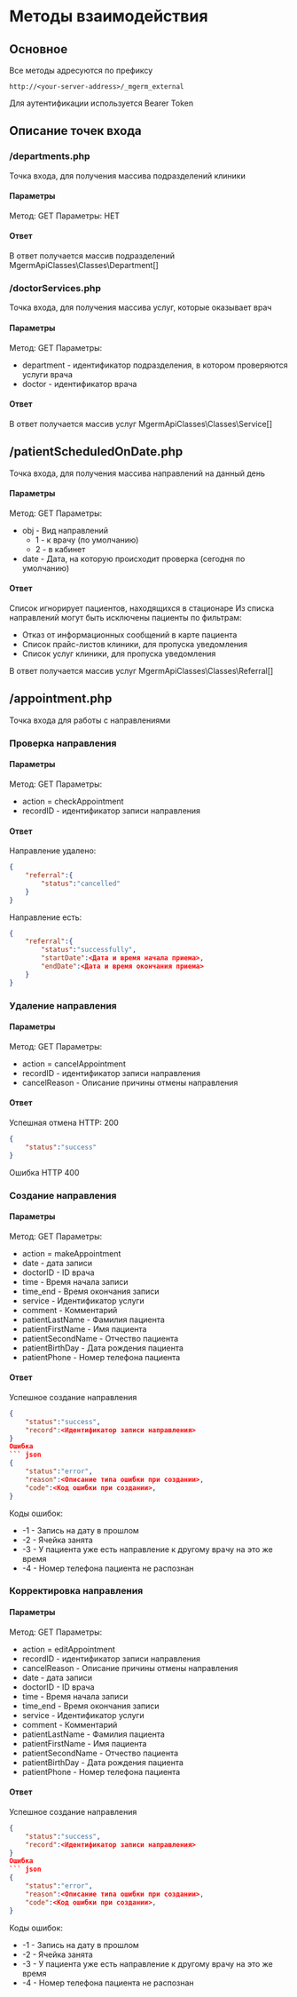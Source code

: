 # Методы взаимодействия

## Основное

Все методы адресуются по префиксу
```
http://<your-server-address>/_mgerm_external
```
Для аутентификации используется Bearer Token

## Описание точек входа

### /departments.php

Точка входа, для получения массива подразделений клиники

#### Параметры

Метод: GET
Параметры: НЕТ

#### Ответ
В ответ получается массив подразделений MgermApiClasses\Classes\Department[]

### /doctorServices.php

Точка входа, для получения массива услуг, которые оказывает врач

#### Параметры

Метод: GET
Параметры:
* department - идентификатор подразделения, в котором проверяются услуги врача
* doctor - идентификатор врача

#### Ответ
В ответ получается массив услуг MgermApiClasses\Classes\Service[]

## /patientScheduledOnDate.php
Точка входа, для получения массива направлений на данный день

#### Параметры

Метод: GET
Параметры:
* obj - Вид направлений
    * 1 - к врачу (по умолчанию)
    * 2 - в кабинет
* date - Дата, на которую происходит проверка (сегодня по умолчанию)

#### Ответ
Список игнорирует пациентов, находящихся в стационаре
Из списка направлений могут быть исключены пациенты по фильтрам:
* Отказ от информационных сообщений в карте пациента
* Список прайс-листов клиники, для пропуска уведомления
* Список услуг клиники, для пропуска уведомления

В ответ получается массив услуг MgermApiClasses\Classes\Referral[]

## /appointment.php

Точка входа для работы с направлениями
### Проверка направления
#### Параметры
Метод: GET
Параметры:
* action = checkAppointment
* recordID - идентификатор записи направления
#### Ответ
Направление удалено:
``` json
{
    "referral":{
        "status":"cancelled"
    }
}
```
Направление есть:
``` json
{
    "referral":{
        "status":"successfully",
        "startDate":<Дата и время начала приема>,
        "endDate":<Дата и время окончания приема>
    }
}
```
### Удаление направления
#### Параметры
Метод: GET
Параметры:
* action = cancelAppointment
* recordID - идентификатор записи направления
* cancelReason - Описание причины отмены направления

#### Ответ
Успешная отмена
HTTP: 200
``` json
{
    "status":"success"
}
```
Ошибка
HTTP 400
### Создание направления
#### Параметры
Метод: GET
Параметры:
* action = makeAppointment
* date - дата записи
* doctorID - ID врача
* time -  Время начала записи
* time_end -  Время окончания записи
* service -  Идентификатор услуги
* comment -  Комментарий
* patientLastName -  Фамилия пациента
* patientFirstName -  Имя пациента
* patientSecondName -  Отчество пациента
* patientBirthDay -  Дата рождения пациента
* patientPhone - Номер телефона пациента
#### Ответ
Успешное создание направления
``` json
{
    "status":"success",
    "record":<Идентификатор записи направления>
}
Ошибка
``` json
{
    "status":"error",
    "reason":<Описание типа ошибки при создании>,
    "code":<Код ошибки при создании>,
}
```
Коды ошибок:
* -1 - Запись на дату в прошлом
* -2 - Ячейка занята
* -3 - У пациента уже есть направление к другому врачу на это же время
* -4 - Номер телефона пациента не распознан

### Корректировка направления
#### Параметры
Метод: GET
Параметры:
* action = editAppointment
* recordID - идентификатор записи направления
* cancelReason - Описание причины отмены направления
* date - дата записи
* doctorID - ID врача
* time -  Время начала записи
* time_end -  Время окончания записи
* service -  Идентификатор услуги
* comment -  Комментарий
* patientLastName -  Фамилия пациента
* patientFirstName -  Имя пациента
* patientSecondName -  Отчество пациента
* patientBirthDay -  Дата рождения пациента
* patientPhone - Номер телефона пациента
#### Ответ
Успешное создание направления
``` json
{
    "status":"success",
    "record":<Идентификатор записи направления>
}
Ошибка
``` json
{
    "status":"error",
    "reason":<Описание типа ошибки при создании>,
    "code":<Код ошибки при создании>,
}
```
Коды ошибок:
* -1 - Запись на дату в прошлом
* -2 - Ячейка занята
* -3 - У пациента уже есть направление к другому врачу на это же время
* -4 - Номер телефона пациента не распознан